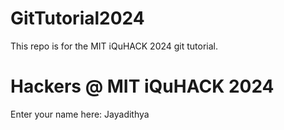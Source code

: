 # GitTutorial2024
This repo is for the MIT iQuHACK 2024 git tutorial. 

# Hackers @ MIT iQuHACK 2024 

Enter your name here: Jayadithya

